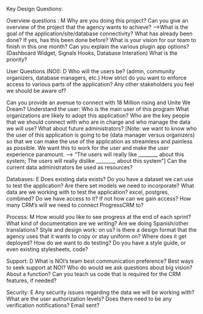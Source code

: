 Key Design Questions:

Overview questions  : M
Why are you doing this project?
Can you give an overview of the project that the agency wants to achieve? -->What is the goal of the application/site/database connectivity?
What has already been done?  If yes, has this been done before? 
What is your vision for our team to finish in this one month? 
Can you explain the various plugin app options? (Dashboard Widget, Signals Hooks, Database Interation) What is the priority?

User Questions (NOI): D
Who will the users be? (admin, community organizers, database managers, etc.)
How strict do you want to enforce access to various parts of the application? 
Any other stakeholders you feel we should be aware of?

Can you provide an avenue to connect with 18 Million rising and Unite We Dream? 
Understand the user:
	Who is the main user of this program
	What organizations are likely to adopt this application?
Who are the key people that we should connect with who are in charge and who manage the data we will use?  What about future administrators? 
[Note: we want to know who the user of this application is going to be (data manager versus organizers) so that we can make the use of the application as streamless and painless as possible.  We want this to work for the user and make the user experience paramount. --> “The users will really like ________ about this system; The users will really dislike ________ about this system”]
Can the current data administrators be used as resources?

Databases: E
Does existing data exists? Do you have a dataset we can use to test the application?
Are there set models we need to incorporate?
What data are we working with to test the application? 
	excel, postgres, combined?
Do we have access to it? If not how can we gain access? 
How many CRM’s will we need to connect ProgressCRM to? 

Process: M
How would you like to see progress at the end of each sprint? 
What kind of documentation are we writing? Are we doing Spanish/other translations?
Style and design work: on us?
	is there a design format that the agency uses that it wants to copy or stay uniform on?
Where does it get deployed?
How do we want to do testing? 
Do you have a style guide, or even existing stylesheets, code?

Support: D
What is NOI’s team best communication preference?
Best ways to seek support at NOI?
Who do would we ask questions about big vision? About a function? 
Can you teach us code that is required for the CRM features, if needed? 

Security: E
Any security issues regarding the data we will be working with?
What are the user authorization levels?
Does there need to be any verification notifications? Email sent? 